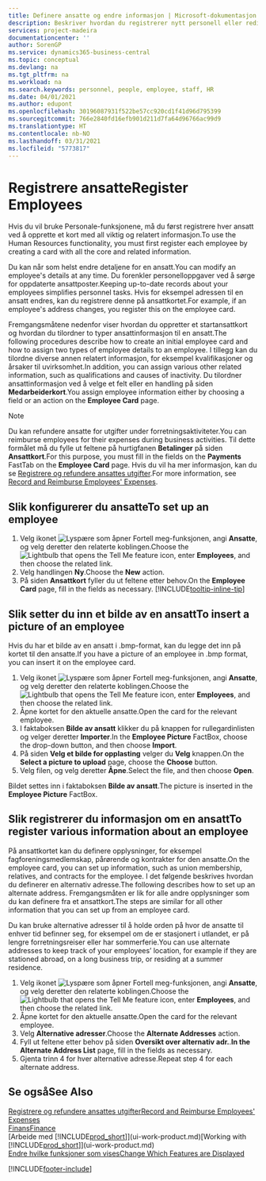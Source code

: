 ```yaml
---
title: Definere ansatte og endre informasjon | Microsoft-dokumentasjon
description: Beskriver hvordan du registrerer nytt personell eller redigerer informasjon om eksisterende ansatte.
services: project-madeira
documentationcenter: ''
author: SorenGP
ms.service: dynamics365-business-central
ms.topic: conceptual
ms.devlang: na
ms.tgt_pltfrm: na
ms.workload: na
ms.search.keywords: personnel, people, employee, staff, HR
ms.date: 04/01/2021
ms.author: edupont
ms.openlocfilehash: 30196087931f522be57cc920cd1f41d96d795399
ms.sourcegitcommit: 766e2840fd16efb901d211d7fa64d96766ac99d9
ms.translationtype: HT
ms.contentlocale: nb-NO
ms.lasthandoff: 03/31/2021
ms.locfileid: "5773817"
---
```

# <a name="register-employees"></a><span data-ttu-id="9166a-103">Registrere ansatte</span><span class="sxs-lookup"><span data-stu-id="9166a-103">Register Employees</span></span>
<span data-ttu-id="9166a-104">Hvis du vil bruke Personale-funksjonene, må du først registrere hver ansatt ved å opprette et kort med all viktig og relatert informasjon.</span><span class="sxs-lookup"><span data-stu-id="9166a-104">To use the Human Resources functionality, you must first register each employee by creating a card with all the core and related information.</span></span>

<span data-ttu-id="9166a-105">Du kan når som helst endre detaljene for en ansatt.</span><span class="sxs-lookup"><span data-stu-id="9166a-105">You can modify an employee's details at any time.</span></span> <span data-ttu-id="9166a-106">Du forenkler personelloppgaver ved å sørge for oppdaterte ansattposter.</span><span class="sxs-lookup"><span data-stu-id="9166a-106">Keeping up-to-date records about your employees simplifies personnel tasks.</span></span> <span data-ttu-id="9166a-107">Hvis for eksempel adressen til en ansatt endres, kan du registrere denne på ansattkortet.</span><span class="sxs-lookup"><span data-stu-id="9166a-107">For example, if an employee's address changes, you register this on the employee card.</span></span>

<span data-ttu-id="9166a-108">Fremgangsmåtene nedenfor viser hvordan du oppretter et startansattkort og hvordan du tilordner to typer ansattinformasjon til en ansatt.</span><span class="sxs-lookup"><span data-stu-id="9166a-108">The following procedures describe how to create an initial employee card and how to assign two types of employee details to an employee.</span></span> <span data-ttu-id="9166a-109">I tillegg kan du tilordne diverse annen relatert informasjon, for eksempel kvalifikasjoner og årsaker til uvirksomhet.</span><span class="sxs-lookup"><span data-stu-id="9166a-109">In addition, you can assign various other related information, such as qualifications and causes of inactivity.</span></span> <span data-ttu-id="9166a-110">Du tilordner ansattinformasjon ved å velge et felt eller en handling på siden **Medarbeiderkort**.</span><span class="sxs-lookup"><span data-stu-id="9166a-110">You assign employee information either by choosing a field or an action on the **Employee Card** page.</span></span>

> [!NOTE]  
> <span data-ttu-id="9166a-111">Du kan refundere ansatte for utgifter under forretningsaktiviteter.</span><span class="sxs-lookup"><span data-stu-id="9166a-111">You can reimburse employees for their expenses during business activities.</span></span> <span data-ttu-id="9166a-112">Til dette formålet må du fylle ut feltene på hurtigfanen **Betalinger** på siden **Ansattkort**.</span><span class="sxs-lookup"><span data-stu-id="9166a-112">For this purpose, you must fill in the fields on the **Payments** FastTab on the **Employee Card** page.</span></span> <span data-ttu-id="9166a-113">Hvis du vil ha mer informasjon, kan du se [Registrere og refundere ansattes utgifter](finance-how-record-reimburse-employee-expenses.md).</span><span class="sxs-lookup"><span data-stu-id="9166a-113">For more information, see [Record and Reimburse Employees' Expenses](finance-how-record-reimburse-employee-expenses.md).</span></span>

## <a name="to-set-up-an-employee"></a><span data-ttu-id="9166a-114">Slik konfigurerer du ansatte</span><span class="sxs-lookup"><span data-stu-id="9166a-114">To set up an employee</span></span>
1. <span data-ttu-id="9166a-115">Velg ikonet ![Lyspære som åpner Fortell meg-funksjonen](media/ui-search/search_small.png "Fortell hva du vil gjøre"), angi **Ansatte**, og velg deretter den relaterte koblingen.</span><span class="sxs-lookup"><span data-stu-id="9166a-115">Choose the ![Lightbulb that opens the Tell Me feature](media/ui-search/search_small.png "Tell me what you want to do") icon, enter **Employees**, and then choose the related link.</span></span>
2. <span data-ttu-id="9166a-116">Velg handlingen **Ny**.</span><span class="sxs-lookup"><span data-stu-id="9166a-116">Choose the **New** action.</span></span>
3. <span data-ttu-id="9166a-117">På siden **Ansattkort** fyller du ut feltene etter behov.</span><span class="sxs-lookup"><span data-stu-id="9166a-117">On the **Employee Card** page, fill in the fields as necessary.</span></span> [!INCLUDE[tooltip-inline-tip](includes/tooltip-inline-tip_md.md)]

## <a name="to-insert-a-picture-of-an-employee"></a><span data-ttu-id="9166a-118">Slik setter du inn et bilde av en ansatt</span><span class="sxs-lookup"><span data-stu-id="9166a-118">To insert a picture of an employee</span></span>
<span data-ttu-id="9166a-119">Hvis du har et bilde av en ansatt i .bmp-format, kan du legge det inn på kortet til den ansatte.</span><span class="sxs-lookup"><span data-stu-id="9166a-119">If you have a picture of an employee in .bmp format, you can insert it on the employee card.</span></span>

1. <span data-ttu-id="9166a-120">Velg ikonet ![Lyspære som åpner Fortell meg-funksjonen](media/ui-search/search_small.png "Fortell hva du vil gjøre"), angi **Ansatte**, og velg deretter den relaterte koblingen.</span><span class="sxs-lookup"><span data-stu-id="9166a-120">Choose the ![Lightbulb that opens the Tell Me feature](media/ui-search/search_small.png "Tell me what you want to do") icon, enter **Employees**, and then choose the related link.</span></span>
2. <span data-ttu-id="9166a-121">Åpne kortet for den aktuelle ansatte.</span><span class="sxs-lookup"><span data-stu-id="9166a-121">Open the card for the relevant employee.</span></span>
3. <span data-ttu-id="9166a-122">I faktaboksen **Bilde av ansatt** klikker du på knappen for rullegardinlisten og velger deretter **Importer**.</span><span class="sxs-lookup"><span data-stu-id="9166a-122">In the **Employee Picture** FactBox, choose the drop-down button, and then choose **Import**.</span></span>
4. <span data-ttu-id="9166a-123">På siden **Velg et bilde for opplasting** velger du **Velg** knappen.</span><span class="sxs-lookup"><span data-stu-id="9166a-123">On the **Select a picture to upload** page, choose the **Choose** button.</span></span>
5. <span data-ttu-id="9166a-124">Velg filen, og velg deretter **Åpne**.</span><span class="sxs-lookup"><span data-stu-id="9166a-124">Select the file, and then choose **Open**.</span></span>

<span data-ttu-id="9166a-125">Bildet settes inn i faktaboksen **Bilde av ansatt**.</span><span class="sxs-lookup"><span data-stu-id="9166a-125">The picture is inserted in the **Employee Picture** FactBox.</span></span>

## <a name="to-register-various-information-about-an-employee"></a><span data-ttu-id="9166a-126">Slik registrerer du informasjon om en ansatt</span><span class="sxs-lookup"><span data-stu-id="9166a-126">To register various information about an employee</span></span>
<span data-ttu-id="9166a-127">På ansattkortet kan du definere opplysninger, for eksempel fagforeningsmedlemskap, pårørende og kontrakter for den ansatte.</span><span class="sxs-lookup"><span data-stu-id="9166a-127">On the employee card, you can set up information, such as union membership, relatives, and contracts for the employee.</span></span> <span data-ttu-id="9166a-128">I det følgende beskrives hvordan du definerer en alternativ adresse.</span><span class="sxs-lookup"><span data-stu-id="9166a-128">The following describes how to set up an alternate address.</span></span> <span data-ttu-id="9166a-129">Fremgangsmåten er lik for alle andre opplysninger som du kan definere fra et ansattkort.</span><span class="sxs-lookup"><span data-stu-id="9166a-129">The steps are similar for all other information that you can set up from an employee card.</span></span>

<span data-ttu-id="9166a-130">Du kan bruke alternative adresser til å holde orden på hvor de ansatte til enhver tid befinner seg, for eksempel om de er stasjonert i utlandet, er på lengre forretningsreiser eller har sommerferie.</span><span class="sxs-lookup"><span data-stu-id="9166a-130">You can use alternate addresses to keep track of your employees’ location, for example if they are stationed abroad, on a long business trip, or residing at a summer residence.</span></span>

1. <span data-ttu-id="9166a-131">Velg ikonet ![Lyspære som åpner Fortell meg-funksjonen](media/ui-search/search_small.png "Fortell hva du vil gjøre"), angi **Ansatte**, og velg deretter den relaterte koblingen.</span><span class="sxs-lookup"><span data-stu-id="9166a-131">Choose the ![Lightbulb that opens the Tell Me feature](media/ui-search/search_small.png "Tell me what you want to do") icon, enter **Employees**, and then choose the related link.</span></span>
2. <span data-ttu-id="9166a-132">Åpne kortet for den aktuelle ansatte.</span><span class="sxs-lookup"><span data-stu-id="9166a-132">Open the card for the relevant employee.</span></span>
3. <span data-ttu-id="9166a-133">Velg **Alternative adresser**.</span><span class="sxs-lookup"><span data-stu-id="9166a-133">Choose the **Alternate Addresses** action.</span></span>
4. <span data-ttu-id="9166a-134">Fyll ut feltene etter behov på siden **Oversikt over alternativ adr.**.</span><span class="sxs-lookup"><span data-stu-id="9166a-134">**In the Alternate Address List** page, fill in the fields as necessary.</span></span>
5. <span data-ttu-id="9166a-135">Gjenta trinn 4 for hver alternative adresse.</span><span class="sxs-lookup"><span data-stu-id="9166a-135">Repeat step 4 for each alternate address.</span></span>

## <a name="see-also"></a><span data-ttu-id="9166a-136">Se også</span><span class="sxs-lookup"><span data-stu-id="9166a-136">See Also</span></span>
[<span data-ttu-id="9166a-137">Registrere og refundere ansattes utgifter</span><span class="sxs-lookup"><span data-stu-id="9166a-137">Record and Reimburse Employees' Expenses</span></span>](finance-how-record-reimburse-employee-expenses.md)  
[<span data-ttu-id="9166a-138">Finans</span><span class="sxs-lookup"><span data-stu-id="9166a-138">Finance</span></span>](finance.md)  
<span data-ttu-id="9166a-139">[Arbeide med [!INCLUDE[prod_short](includes/prod_short.md)]](ui-work-product.md)</span><span class="sxs-lookup"><span data-stu-id="9166a-139">[Working with [!INCLUDE[prod_short](includes/prod_short.md)]](ui-work-product.md)</span></span>  
[<span data-ttu-id="9166a-140">Endre hvilke funksjoner som vises</span><span class="sxs-lookup"><span data-stu-id="9166a-140">Change Which Features are Displayed</span></span>](ui-experiences.md)


[!INCLUDE[footer-include](includes/footer-banner.md)]